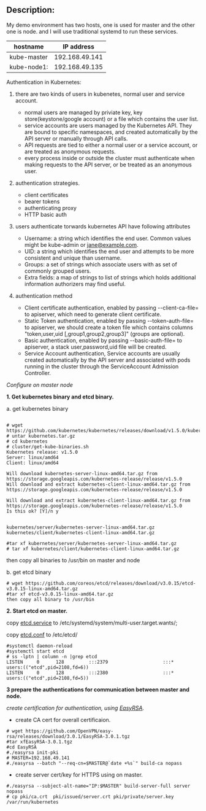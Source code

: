 Description:
--
My demo environment has two hosts, one is used for master and the other one is node. and I will use traditional systemd to run these services.

hostname|IP address|
--------|-----------
kube-master| 192.168.49.141
kube-node1:|192.168.49.135

Authentication in Kubernetes:

1. there are two kinds of users in kubenetes, normal user and service account. 
    * normal users are managed by priviate key, key store(keystone/google account) or a file which contains the user list. 
    * service accounts are users managed by the Kubernetes API. They are bound to specific namespaces, and created automatically by the API server or manually through API calls.
    * API requests are tied to either a normal user or a service account, or are treated as anonymous requests. 
    * every process inside or outside the cluster must authenticate when making requests to the API server, or be treated as an anonymous user.

2. authentication strategies.
    * client certificates
    * bearer tokens
    * authenticating proxy
    * HTTP basic auth

3. users authenticate torwards kubernetes API have following attributes
    * Username: a string which identifies the end user. Common values might be kube-admin or jane@example.com.
    * UID: a string which identifies the end user and attempts to be more consistent and unique than username.
    * Groups: a set of strings which associate users with as set of commonly grouped users.
    * Extra fields: a map of strings to list of strings which holds additional information authorizers may find useful.

4. authentication method
    * Client certificate authentication, enabled by passing --client-ca-file= to apiserver, which need to generate client certificate. 
    * Static Token authentication, enabled by passing --token-auth-file= to apiserver, we should create a token file which contains columns "token,user,uid [,group1,group2,group3]" (groups are optional).
    * Basic authentication, enabled by passing --basic-auth-file= to apiserver, a stack user,password,uid file will be created.
    * Service Account authentication, Service accounts are usually created automatically by the API server and associated with pods running in the cluster through the ServiceAccount Admission Controller.

*Configure on master node*


**1. Get kubernetes binary and etcd binary.**

  a. get kubernetes binary 

```shell

# wget https://github.com/kubernetes/kubernetes/releases/download/v1.5.0/kubernetes.tar.gz
# untar kubernetes.tar.gz 
# cd kubernetes
# cluster/get-kube-binaries.sh
Kubernetes release: v1.5.0
Server: linux/amd64
Client: linux/amd64

Will download kubernetes-server-linux-amd64.tar.gz from https://storage.googleapis.com/kubernetes-release/release/v1.5.0
Will download and extract kubernetes-client-linux-amd64.tar.gz from https://storage.googleapis.com/kubernetes-release/release/v1.5.0

Will download and extract kubernetes-client-linux-amd64.tar.gz from https://storage.googleapis.com/kubernetes-release/release/v1.5.0
Is this ok? [Y]/n y


kubernetes/server/kubernetes-server-linux-amd64.tar.gz 
kubernetes/client/kubernetes-client-linux-amd64.tar.gz 

#tar xf kubernetes/server/kubernetes-server-linux-amd64.tar.gz 
# tar xf kubernetes/client/kubernetes-client-linux-amd64.tar.gz 

```

then copy all binaries to /usr/bin on master and node 

  b. get etcd binary

```shell
# wget https://github.com/coreos/etcd/releases/download/v3.0.15/etcd-v3.0.15-linux-amd64.tar.gz
#tar xf etcd-v3.0.15-linux-amd64.tar.gz
then copy all binary to /usr/bin
```

**2. Start etcd on master.**

copy [etcd.service](./init/etcd.service) to /etc/systemd/system/multi-user.target.wants/;

copy [etcd.conf](./conf/etcd.conf) to /etc/etcd/

```shell
#systemctl daemon-reload
#systemctl start etcd
# ss -lptn | column -n |grep etcd
LISTEN     0      128         :::2379                    :::*                   users:(("etcd",pid=2108,fd=6))
LISTEN     0      128         :::2380                    :::*                   users:(("etcd",pid=2108,fd=5))

```

**3 prepare the authentications for communication between master and node.**

 *create certification for  authentication, using [EasyRSA](https://github.com/OpenVPN/easy-rsa).* 


* create CA cert for overall certificaion.

```shell
# wget https://github.com/OpenVPN/easy-rsa/releases/download/3.0.1/EasyRSA-3.0.1.tgz
#tar xfEasyRSA-3.0.1.tgz
#cd EasyRSA
#./easyrsa init-pki
# MASTER=192.168.49.141
#./easyrsa --batch "--req-cn=$MASTER@`date +%s`" build-ca nopass
```

* create server cert/key for HTTPS using on master.

```shell
#./easyrsa --subject-alt-name="IP:$MASTER" build-server-full server nopass
# cp pki/ca.crt  pki/issued/server.crt pki/private/server.key  /var/run/kubernetes
```

